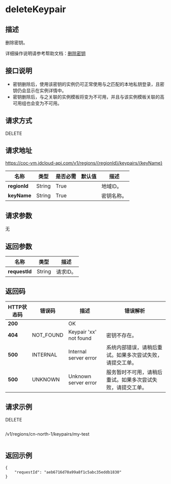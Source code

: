 # deleteKeypair


## 描述

删除密钥。

详细操作说明请参考帮助文档：[删除密钥](https://docs.jdcloud.com/cn/virtual-machines/delete-keypair)

## 接口说明
- 密钥删除后，使用该密钥的实例仍可正常使用与之匹配的本地私钥登录，且密钥仍会显示在实例详情中。
- 密钥删除后，与之关联的实例模板将变为不可用，并且与该实例模板关联的高可用组也会变为不可用。


## 请求方式
DELETE

## 请求地址
https://coc-vm.jdcloud-api.com/v1/regions/{regionId}/keypairs/{keyName}

|名称|类型|是否必需|默认值|描述|
|---|---|---|---|---|
|**regionId**|String|True| |地域ID。|
|**keyName**|String|True| |密钥名称。|

## 请求参数
无


## 返回参数
|名称|类型|描述|
|---|---|---|
|**requestId**|String|请求ID。|


## 返回码
|HTTP状态码|错误码|描述|错误解析|
|---|---|---|---|
|**200**||OK||
|**404**|NOT_FOUND|Keypair 'xx' not found|密钥不存在。|
|**500**|INTERNAL|Internal server error|系统内部错误，请稍后重试。如果多次尝试失败，请提交工单。|
|**500**|UNKNOWN|Unknown server error|服务暂时不可用，请稍后重试。如果多次尝试失败，请提交工单。|

## 请求示例
DELETE
```
```
/v1/regions/cn-north-1/keypairs/my-test
```

```

## 返回示例
```
{
    "requestId": "aeb6716d70a99a8f1c5abc35eddb1830"
}
```
